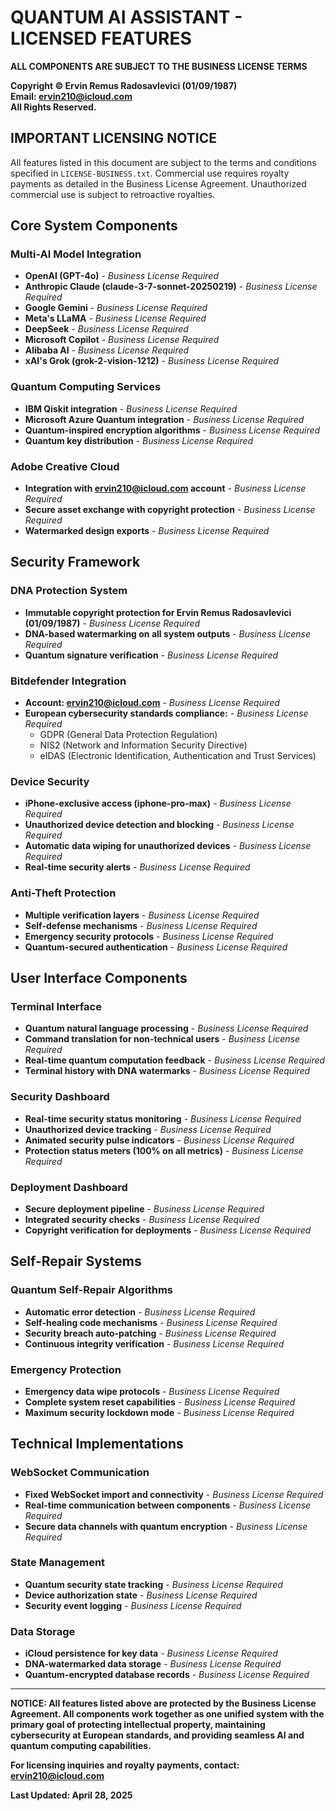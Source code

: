 # QUANTUM AI ASSISTANT - LICENSED FEATURES
**ALL COMPONENTS ARE SUBJECT TO THE BUSINESS LICENSE TERMS**

**Copyright © Ervin Remus Radosavlevici (01/09/1987)**  
**Email: ervin210@icloud.com**  
**All Rights Reserved.**

## IMPORTANT LICENSING NOTICE
All features listed in this document are subject to the terms and conditions specified in `LICENSE-BUSINESS.txt`. Commercial use requires royalty payments as detailed in the Business License Agreement. Unauthorized commercial use is subject to retroactive royalties.

## Core System Components

### Multi-AI Model Integration
- **OpenAI (GPT-4o)** - *Business License Required*
- **Anthropic Claude (claude-3-7-sonnet-20250219)** - *Business License Required*
- **Google Gemini** - *Business License Required*
- **Meta's LLaMA** - *Business License Required*
- **DeepSeek** - *Business License Required*
- **Microsoft Copilot** - *Business License Required*
- **Alibaba AI** - *Business License Required*
- **xAI's Grok (grok-2-vision-1212)** - *Business License Required*

### Quantum Computing Services
- **IBM Qiskit integration** - *Business License Required*
- **Microsoft Azure Quantum integration** - *Business License Required*
- **Quantum-inspired encryption algorithms** - *Business License Required*
- **Quantum key distribution** - *Business License Required*

### Adobe Creative Cloud
- **Integration with ervin210@icloud.com account** - *Business License Required*
- **Secure asset exchange with copyright protection** - *Business License Required*
- **Watermarked design exports** - *Business License Required*

## Security Framework

### DNA Protection System
- **Immutable copyright protection for Ervin Remus Radosavlevici (01/09/1987)** - *Business License Required*
- **DNA-based watermarking on all system outputs** - *Business License Required*
- **Quantum signature verification** - *Business License Required*

### Bitdefender Integration
- **Account: ervin210@icloud.com** - *Business License Required*
- **European cybersecurity standards compliance:** - *Business License Required*
  - GDPR (General Data Protection Regulation)
  - NIS2 (Network and Information Security Directive)
  - eIDAS (Electronic Identification, Authentication and Trust Services)

### Device Security
- **iPhone-exclusive access (iphone-pro-max)** - *Business License Required*
- **Unauthorized device detection and blocking** - *Business License Required*
- **Automatic data wiping for unauthorized devices** - *Business License Required*
- **Real-time security alerts** - *Business License Required*

### Anti-Theft Protection
- **Multiple verification layers** - *Business License Required*
- **Self-defense mechanisms** - *Business License Required*
- **Emergency security protocols** - *Business License Required*
- **Quantum-secured authentication** - *Business License Required*

## User Interface Components

### Terminal Interface
- **Quantum natural language processing** - *Business License Required*
- **Command translation for non-technical users** - *Business License Required*
- **Real-time quantum computation feedback** - *Business License Required*
- **Terminal history with DNA watermarks** - *Business License Required*

### Security Dashboard
- **Real-time security status monitoring** - *Business License Required*
- **Unauthorized device tracking** - *Business License Required*
- **Animated security pulse indicators** - *Business License Required*
- **Protection status meters (100% on all metrics)** - *Business License Required*

### Deployment Dashboard
- **Secure deployment pipeline** - *Business License Required*
- **Integrated security checks** - *Business License Required*
- **Copyright verification for deployments** - *Business License Required*

## Self-Repair Systems

### Quantum Self-Repair Algorithms
- **Automatic error detection** - *Business License Required*
- **Self-healing code mechanisms** - *Business License Required*
- **Security breach auto-patching** - *Business License Required*
- **Continuous integrity verification** - *Business License Required*

### Emergency Protection
- **Emergency data wipe protocols** - *Business License Required*
- **Complete system reset capabilities** - *Business License Required*
- **Maximum security lockdown mode** - *Business License Required*

## Technical Implementations

### WebSocket Communication
- **Fixed WebSocket import and connectivity** - *Business License Required*
- **Real-time communication between components** - *Business License Required*
- **Secure data channels with quantum encryption** - *Business License Required*

### State Management
- **Quantum security state tracking** - *Business License Required*
- **Device authorization state** - *Business License Required*
- **Security event logging** - *Business License Required*

### Data Storage
- **iCloud persistence for key data** - *Business License Required*
- **DNA-watermarked data storage** - *Business License Required*
- **Quantum-encrypted database records** - *Business License Required*

---

**NOTICE: All features listed above are protected by the Business License Agreement. All components work together as one unified system with the primary goal of protecting intellectual property, maintaining cybersecurity at European standards, and providing seamless AI and quantum computing capabilities.**

**For licensing inquiries and royalty payments, contact: ervin210@icloud.com**

**Last Updated: April 28, 2025**